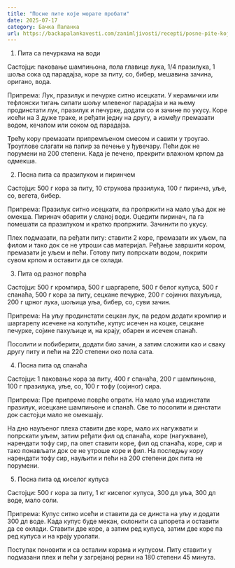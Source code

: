 ```yaml
---
title: "Посне пите које морате пробати"
date: 2025-07-17
category: Бачка Паланка
url: https://backapalankavesti.com/zanimljivosti/recepti/posne-pite-koje-morate-probati2/
---
```


1. Пита са печуркама на води

Састојци: паковање шампињона, пола главице лука, 1/4 празилука, 1 шоља сока од парадајза, коре за питу, со, бибер, мешавина зачина, оригано, вода.

Припрема: Лук, празилук и печурке ситно исецкати. У керамички или тефлонски тигањ сипати шољу млевеног парадајза и на њему продинстати лук, празилук и печурке, додати со и зачине по укусу. Коре исећи на 3 дуже траке, и ређати једну на другу, а између премазати водом, кечапом или соком од парадајза.

Трећу кору премазати припремљеном смесом и савити у троугао. Троуглове слагати на папир за печење у ђувечару. Пећи док не порумени на 200 степени. Када је печено, прекрити влажном крпом да одмекша.

2. Посна пита са празилуком и пиринчем

Састојци: 500 г кора за питу, 10 струкова празилука, 100 г пиринча, уље, со, вегета, бибер.

Припрема: Празилук ситно исецкати, па пропржити на мало уља док не омекша. Пиринач обарити у сланој води. Оцедити пиринач, па га помешати са празилуком и кратко пропржити. Зачинити по укусу.

Плех подмазати, па ређати питу: ставити 2 коре, премазати их уљем, па филом и тако док се не утроши сав материјал. Ређање завршити кором, премазати је уљем и пећи. Готову питу попрскати водом, покрити сувом крпом и оставити да се охлади.

3. Пита од разног поврћа

Састојци: 500 г кромпира, 500 г шаргарепе, 500 г белог купуса, 500 г спанаћа, 500 г кора за питу, сецкане печурке, 200 г сојиних пахуљица, 200 г црног лука, шољица уља, бибер, со, суви зачин.

Припрема: На уљу продинстати сецкан лук, па редом додати кромпир и шаргарепу исечене на колутиће, купус исечен на коцке, сецкане печурке, сојине пахуљице и, на крају, обарен и исечен спанаћ.

Посолити и побиберити, додати био зачин, а затим сложити као и сваку другу питу и пећи на 220 степени око пола сата.

4. Посна пита од спанаћа

Састојци: 1 паковање кора за питу, 400 г спанаћа, 200 г шампињона, 100 г празилука, уље, со, 100 г тофу (сојиног) сира.

Припрема: Пре припреме поврће опрати. На мало уља издинстати празилук, исецкане шампињоне и спанаћ. Све то посолити и динстати док састојци мало не омекшају.

На дно науљеног плеха ставити две коре, мало их нагужвати и попрскати уљем, затим ређати фил од спанаћа, коре (нагужване), нарендати тофу сир, па опет ставити коре, фил од спанаћа, коре, сир и тако понављати док се не утроше коре и фил. На последњу кору нарендати тофу сир, науљити и пећи на 200 степени док пита не порумени.

5. Посна пита од киселог купуса

Састојци: 500 г кора за питу, 1 кг киселог купуса, 300 дл уља, 300 дл воде, мало соли.

Припрема: Купус ситно исећи и ставити да се динста на уљу и додати 300 дл воде. Када купус буде мекан, склонити са шпорета и оставити да се охлади. Ставити две коре, а затим ред купуса, затим две коре па ред купуса и на крају уролати.

Поступак поновити и са осталим корама и купусом. Питу ставити у подмазани плех и пећи у загрејаној рерни на 180 степени 45 минута.

